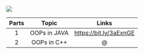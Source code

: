 <img src="https://github.com/bhavesh1129/All-In-One-Interview-Preparation/blob/main/Core%20Subjects/OOPS/OOPs%20Banner.gif">

| Parts | Topic | Links |
| :---: | :---: | :-: |
| 1 | OOPs in JAVA | https://bit.ly/3aExnGE |
| 2 | OOPs in C++ | @ |

